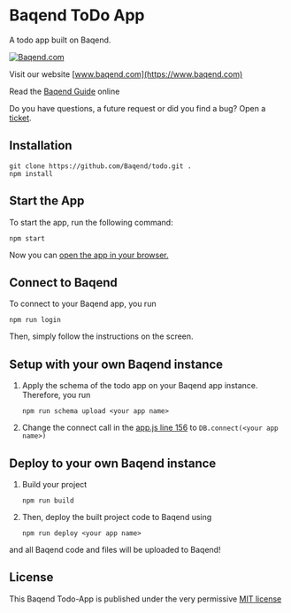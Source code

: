 Baqend ToDo App
===============
A todo app built on Baqend.

[![Baqend.com](https://www.baqend.com/guide/img/baqend_logo.svg)](https://www.baqend.com)

Visit our website [www.baqend.com](https://www.baqend.com)

Read the [Baqend Guide](https://www.baqend.com/guide/) online

Do you have questions, a future request or did you find a bug? Open a [ticket](https://github.com/Baqend/todo/issues). 

Installation
-------

    git clone https://github.com/Baqend/todo.git .
    npm install

Start the App
-------

To start the app, run the following command:

    npm start
    
Now you can [open the app in your browser.](http://localhost:8050/)  
    
Connect to Baqend
-------

To connect to your Baqend app, you run

    npm run login
    
Then, simply follow the instructions on the screen.
    
Setup with your own Baqend instance
-------

1.  Apply the schema of the todo app on your Baqend app instance.
    Therefore, you run 
   
        npm run schema upload <your app name>

2.  Change the connect call in the [app.js line 156](app.js) to `DB.connect(<your app name>)`

Deploy to your own Baqend instance
-------

1.  Build your project

        npm run build
    
2.  Then, deploy the built project code to Baqend using

        npm run deploy <your app name>
    
and all Baqend code and files will be uploaded to Baqend!

License
-------

This Baqend Todo-App is published under the very permissive [MIT license](LICENSE.md)
